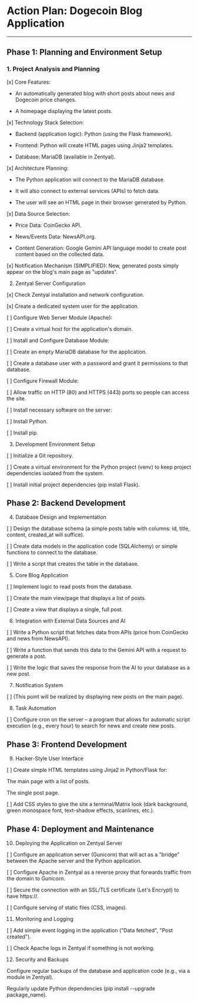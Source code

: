# Action Plan: Dogecoin Blog Application

---

## Phase 1: Planning and Environment Setup
### 1. Project Analysis and Planning

[x] Core Features:

* An automatically generated blog with short posts about news and Dogecoin price changes.

* A homepage displaying the latest posts.

[x] Technology Stack Selection:

* Backend (application logic): Python (using the Flask framework).

* Frontend: Python will create HTML pages using Jinja2 templates.

* Database: MariaDB (available in Zentyal).

[x] Architecture Planning:

* The Python application will connect to the MariaDB database.

* It will also connect to external services (APIs) to fetch data.

* The user will see an HTML page in their browser generated by Python.

[x] Data Source Selection:

* Price Data: CoinGecko API.

* News/Events Data: NewsAPI.org.

* Content Generation: Google Gemini API language model to create post content based on the collected data.

[x] Notification Mechanism (SIMPLIFIED): New, generated posts simply appear on the blog's main page as "updates".

2. Zentyal Server Configuration

[x] Check Zentyal installation and network configuration.

[x] Create a dedicated system user for the application.

[ ] Configure Web Server Module (Apache):

[ ] Create a virtual host for the application's domain.

[ ] Install and Configure Database Module:

[ ] Create an empty MariaDB database for the application.

[ ] Create a database user with a password and grant it permissions to that database.

[ ] Configure Firewall Module:

[ ] Allow traffic on HTTP (80) and HTTPS (443) ports so people can access the site.

[ ] Install necessary software on the server:

[ ] Install Python.

[ ] Install pip.

3. Development Environment Setup

[ ] Initialize a Git repository.

[ ] Create a virtual environment for the Python project (venv) to keep project dependencies isolated from the system.

[ ] Install initial project dependencies (pip install Flask).

## Phase 2: Backend Development
4. Database Design and Implementation

[ ] Design the database schema (a simple posts table with columns: id, title, content, created_at will suffice).

[ ] Create data models in the application code (SQLAlchemy) or simple functions to connect to the database.

[ ] Write a script that creates the table in the database.

5. Core Blog Application

[ ] Implement logic to read posts from the database.

[ ] Create the main view/page that displays a list of posts.

[ ] Create a view that displays a single, full post.

6. Integration with External Data Sources and AI

[ ] Write a Python script that fetches data from APIs (price from CoinGecko and news from NewsAPI).

[ ] Write a function that sends this data to the Gemini API with a request to generate a post.

[ ] Write the logic that saves the response from the AI to your database as a new post.

7. Notification System

[ ] (This point will be realized by displaying new posts on the main page).

8. Task Automation

[ ] Configure cron on the server – a program that allows for automatic script execution (e.g., every hour) to search for news and create new posts.

## Phase 3: Frontend Development
9. Hacker-Style User Interface

[ ] Create simple HTML templates using Jinja2 in Python/Flask for:

The main page with a list of posts.

The single post page.

[ ] Add CSS styles to give the site a terminal/Matrix look (dark background, green monospace font, text-shadow effects, scanlines, etc.).

## Phase 4: Deployment and Maintenance
10. Deploying the Application on Zentyal Server

[ ] Configure an application server (Gunicorn) that will act as a "bridge" between the Apache server and the Python application.

[ ] Configure Apache in Zentyal as a reverse proxy that forwards traffic from the domain to Gunicorn.

[ ] Secure the connection with an SSL/TLS certificate (Let's Encrypt) to have https://.

[ ] Configure serving of static files (CSS, images).

11. Monitoring and Logging

[ ] Add simple event logging in the application ("Data fetched", "Post created").

[ ] Check Apache logs in Zentyal if something is not working.

12. Security and Backups

 Configure regular backups of the database and application code (e.g., via a module in Zentyal).

 Regularly update Python dependencies (pip install --upgrade package_name).

